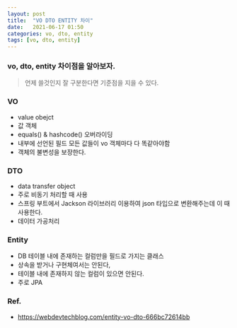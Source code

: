 ```yaml
---
layout: post
title:  "VO DTO ENTITY 차이"
date:   2021-06-17 01:50
categories: vo, dto, entity
tags: [vo, dto, entity]
---
```


### vo, dto, entity 차이점을 알아보자.

> 언제 쓸것인지 잘 구분한다면 기준점을 지을 수 있다.

### VO
- value obejct
- 값 객체
- equals() & hashcode() 오버라이딩
- 내부에 선언된 필드 모든 값들이 vo 객체마다 다 똑같아야함
- 객체의 불변성을 보장한다.


### DTO
- data transfer object
- 주로 비동기 처리할 때 사용
- 스프링 부트에서 Jackson 라이브러리 이용하여 json 타입으로 변환해주는데 이 때 사용한다.
- 데이터 가공처리

### Entity
- DB 테이블 내에 존재하는 컬럼만을 필드로 가지는 클래스
- 상속을 받거나 구현체여서는 안된다,
- 테이블 내에 존재하지 않는 컬럼이 있으면 안된다.
- 주로 JPA



 ### Ref.
* <https://webdevtechblog.com/entity-vo-dto-666bc72614bb>
